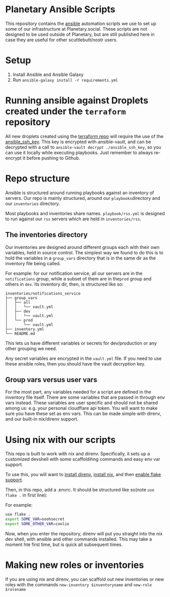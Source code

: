 # Planetary Ansible Scripts

This repository contains the [ansible](https://www.ansible.com/) automation
scripts we use to set up some of our infrastructure at Planetary.social. These
scripts are not designed to be used outside of Planetary, but are still
published here in case they are useful for other scuttlebutt/nostr users.

# Setup

1. Install Ansible and Ansible Galaxy
2. Run `ansible-galaxy install -r requirements.yml`

# Running ansible against Droplets created under the `terraform` repository
All new droplets created using the [terraform repo](https://github.com/verse-pbc/terraform) will require the use of the [ansible_ssh_key](./ansible_ssh_key).
This key is encrypted with ansible-vault, and can be decrypted with a call to `ansible-vault decrypt ./ansible_ssh_key`, so you can use it locally while executing
playbooks. Just remember to always re-encrypt it before pushing to Github.

# Repo structure

Ansible is structured around running playbooks against an inventory of servers.  Our repo is mainly structured, around our
`playbooks`directory and our `inventories` directory.

Most playbooks and inventories share names.  `playbook/rss.yml` is designed to run against our `rss` servers which are held in
`inventories/rss`.

## The inventories directory
Our inventories are designed around different groups each with their own
variables, held in source control. The simplest way we found to do this is to
hold the variables in a `group_vars` directory that is in the same dir as the
inventory file being called.

For example: for our notification service, all our servers are in the
`notifications` group, while a subset of them are in the`prod` group and others
in `dev`. Its inventory dir, then, is structured like so:

```
inventories/notifications_service
├── group_vars
│   ├── all
│   │   └── vault.yml
│   ├── dev
│   │   └── vault.yml
│   └── prod
│       └── vault.yml
├── inventory.yml
└── README.md
```

This lets us have different variables or secrets for dev/production or any other grouping we need.

Any secret variables are encrypted in the `vault.yml` file. If you need to use
these ansible roles, then you should have the vault decryption key.

## Group vars versus user vars

For the most part, any variables needed for a script are defined in the
inventory file itself. There are some variables that are passed in through env
vars instead. These variables are user specific and should not be shared among
us: e.g. your personal cloudflare api token. You will want to make sure you have
these set as env vars. This can be made simple with direnv, and our built-in
nix/direnv support.

# Using nix with our scripts

This repo is built to work with nix and direnv. Specifically, it sets up a
customized devshell with some scaffoldihng commands and easy env var support.

To use this, you will want to [install direnv](https://direnv.net/), [install
nix](https://nixos.org/download#download-nix), and then [enable flake
support](https://nixos.wiki/wiki/Flakes#Enable_flakes).

Then, in this repo, add a .envrc. It should be structured like so(note `use
flake .` in first line):

For example:

``` sh
use flake .
export SOME_VAR=ooohsecret
export SOME_OTHER_VAR=coolio
```

Now, when you enter the repository, direnv will put you straight into the nix
dev shell, with ansible and other commands installed. This may take a moment hte
first time, but is quick all subsequent times.

# Making new roles or inventories

If you are using nix and direnv, you can scaffold out new inventories or new
roles with the commands `new-inventory $inventoryname` and `new-role $rolename`
